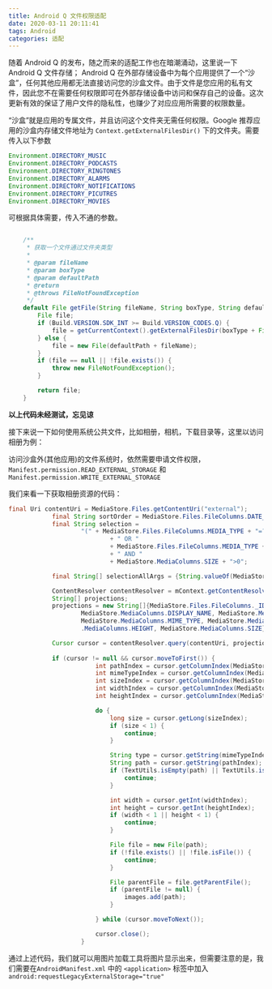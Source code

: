 ```yaml
---
title: Android Q 文件权限适配
date: 2020-03-11 20:11:41
tags: Android
categories: 适配
---
```


随着 Android Q 的发布，随之而来的适配工作也在暗潮涌动，这里说一下 Android Q 文件存储；
Android Q 在外部存储设备中为每个应用提供了一个“沙盒”，任何其他应用都无法直接访问您的沙盒文件。由于文件是您应用的私有文件，因此您不在需要任何权限即可在外部存储设备中访问和保存自己的设备。这次更新有效的保证了用户文件的隐私性，也赚少了对应应用所需要的权限数量。

<!-- more -->

“沙盒”就是应用的专属文件，并且访问这个文件夹无需任何权限。Google 推荐应用的沙盒内存储文件地址为
`Context.getExternalFilesDir()` 下的文件夹。需要传入以下参数

```java
Environment.DIRECTORY_MUSIC
Environment.DIRECTORY_PODCASTS
Environment.DIRECTORY_RINGTONES
Environment.DIRECTORY_ALARMS
Environment.DIRECTORY_NOTIFICATIONS
Environment.DIRECTORY_PICUTRES
Environment.DIRECTORY_MOVIES
```


可根据具体需要，传入不通的参数。

```java

    /**
     * 获取一个文件通过文件夹类型
     *
     * @param fileName
     * @param boxType
     * @param defaultPath
     * @return
     * @throws FileNotFoundException
     */
    default File getFile(String fileName, String boxType, String defaultPath) throws FileNotFoundException {
        File file;
        if (Build.VERSION.SDK_INT >= Build.VERSION_CODES.Q) {
            file = getCurrentContext().getExternalFilesDir(boxType + File.separator + fileName);
        } else {
            file = new File(defaultPath + fileName);
        }
        if (file == null || !file.exists()) {
            throw new FileNotFoundException();
        }

        return file;
    }
```

**以上代码未经测试，忘见谅**

接下来说一下如何使用系统公共文件，比如相册，相机，下载目录等，这里以访问相册为例：

访问沙盒外(其他应用)的文件系统时，依然需要申请文件权限，`Manifest.permission.READ_EXTERNAL_STORAGE` 和 `Manifest.permission.WRITE_EXTERNAL_STORAGE` 

我们来看一下获取相册资源的代码：
```java
final Uri contentUri = MediaStore.Files.getContentUri("external");
            final String sortOrder = MediaStore.Files.FileColumns.DATE_MODIFIED + " DESC";
            final String selection =
                    "(" + MediaStore.Files.FileColumns.MEDIA_TYPE + "=?"
                            + " OR "
                            + MediaStore.Files.FileColumns.MEDIA_TYPE + "=?)"
                            + " AND "
                            + MediaStore.MediaColumns.SIZE + ">0";

            final String[] selectionAllArgs = {String.valueOf(MediaStore.Files.FileColumns.MEDIA_TYPE_IMAGE)};

            ContentResolver contentResolver = mContext.getContentResolver();
            String[] projections;
            projections = new String[]{MediaStore.Files.FileColumns._ID, MediaStore.MediaColumns.DATA,
                    MediaStore.MediaColumns.DISPLAY_NAME, MediaStore.MediaColumns.DATE_MODIFIED,
                    MediaStore.MediaColumns.MIME_TYPE, MediaStore.MediaColumns.WIDTH, MediaStore
                    .MediaColumns.HEIGHT, MediaStore.MediaColumns.SIZE};

            Cursor cursor = contentResolver.query(contentUri, projections, selection, selectionAllArgs, sortOrder);
            
            if (cursor != null && cursor.moveToFirst()) {
                        int pathIndex = cursor.getColumnIndex(MediaStore.MediaColumns.DATA);
                        int mimeTypeIndex = cursor.getColumnIndex(MediaStore.MediaColumns.MIME_TYPE);
                        int sizeIndex = cursor.getColumnIndex(MediaStore.MediaColumns.SIZE);
                        int widthIndex = cursor.getColumnIndex(MediaStore.MediaColumns.WIDTH);
                        int heightIndex = cursor.getColumnIndex(MediaStore.MediaColumns.HEIGHT);

                        do {
                            long size = cursor.getLong(sizeIndex);
                            if (size < 1) {
                                continue;
                            }

                            String type = cursor.getString(mimeTypeIndex);
                            String path = cursor.getString(pathIndex);
                            if (TextUtils.isEmpty(path) || TextUtils.isEmpty(type)) {
                                continue;
                            }

                            int width = cursor.getInt(widthIndex);
                            int height = cursor.getInt(heightIndex);
                            if (width < 1 || height < 1) {
                                continue;
                            }

                            File file = new File(path);
                            if (!file.exists() || !file.isFile()) {
                                continue;
                            }

                            File parentFile = file.getParentFile();
                            if (parentFile != null) {
                                images.add(path);
                            }

                        } while (cursor.moveToNext());

                        cursor.close();
                    }


```

通过上述代码，我们就可以用图片加载工具将图片显示出来，但需要注意的是，我们需要在`AndroidManifest.xml` 中的 `<application>` 标签中加入 `android:requestLegacyExternalStorage="true"` 

